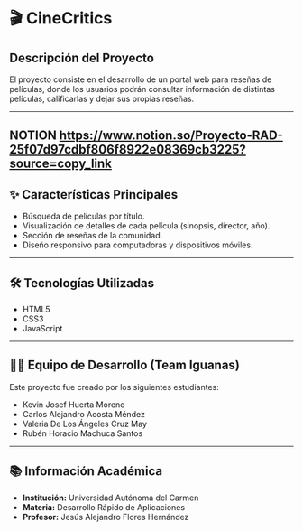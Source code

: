 # 🎬 CineCritics


## Descripción del Proyecto
El proyecto consiste en el desarrollo de un portal web para reseñas de películas, donde los usuarios podrán consultar información de distintas películas, calificarlas y dejar sus propias reseñas.

---
NOTION
https://www.notion.so/Proyecto-RAD-25f07d97cdbf806f8922e08369cb3225?source=copy_link
---

## ✨ Características Principales
* Búsqueda de películas por título.
* Visualización de detalles de cada película (sinopsis, director, año).
* Sección de reseñas de la comunidad.
* Diseño responsivo para computadoras y dispositivos móviles.

---

## 🛠️ Tecnologías Utilizadas
* HTML5
* CSS3
* JavaScript

---

## 👨‍💻 Equipo de Desarrollo (Team Iguanas)

Este proyecto fue creado por los siguientes estudiantes:

* Kevin Josef Huerta Moreno
* Carlos Alejandro Acosta Méndez
* Valeria De Los Ángeles Cruz May
* Rubén Horacio Machuca Santos

---

## 📚 Información Académica

* **Institución:** Universidad Autónoma del Carmen
* **Materia:** Desarrollo Rápido de Aplicaciones
* **Profesor:** Jesús Alejandro Flores Hernández
